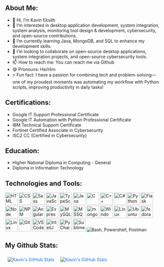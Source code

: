 ## About Me:
- 👋 Hi, I’m Kavin Eksith
- 👀 I’m interested in desktop application development, system integration, system analysis, monitoring tool design & development, cybersecurity, and open-source contributions.
- 🌱 I’m currently learning Java, MongoDB, and SQL to enhance my development skills.
- 💞️ I’m looking to collaborate on open-source desktop applications, system integration projects, and open-source cybersecurity tools.
- 📫 How to reach me: You can reach me via Github
- 😄 Pronouns: He/Him
- ⚡ Fun fact: I have a passion for combining tech and problem-solving—one of my proudest moments was automating my workflow with Python scripts, improving productivity in daily tasks!
  
## Certifications:
- Google IT Support Professional Certificate
- Google IT Automation with Python Professional Certificate
- IBM Technical Support Certificate
- Fortinet Certified Associate in Cybersecurity
- ISC2 CC (Certified in Cybersecurity)

## Education:
- Higher National Diploma in Computing - General
- Diploma in Information Technology

## Technologies and Tools:
<p align="left">
<img src="https://user-images.githubusercontent.com/25181517/192158954-f88b5814-d510-4564-b285-dff7d6400dad.png" alt="HTML" width="40" height="40"/>
<img src="https://user-images.githubusercontent.com/25181517/183898674-75a4a1b1-f960-4ea9-abcb-637170a00a75.png" alt="CSS" width="40" height="40"/>
<img src="https://user-images.githubusercontent.com/25181517/192158956-48192682-23d5-4bfc-9dfb-6511ade346bc.png" alt="Sass" width="40" height="40"/>
<img src="https://user-images.githubusercontent.com/25181517/117447155-6a868a00-af3d-11eb-9cfe-245df15c9f3f.png" alt="JavaScript" width="40" height="40"/>
<img src="https://user-images.githubusercontent.com/25181517/183890598-19a0ac2d-e88a-4005-a8df-1ee36782fde1.png" alt="TypeScript" width="40" height="40"/>
<img src="https://user-images.githubusercontent.com/25181517/117201156-9a724800-adec-11eb-9a9d-3cd0f67da4bc.png" alt="Java" width="40" height="40"/>
<img src="https://user-images.githubusercontent.com/25181517/192106070-46255bcf-65e6-4c6b-a296-bf8d0d8fb2a7.png" alt="C" width="40" height="40"/>
<img src="https://user-images.githubusercontent.com/25181517/192106073-90fffafe-3562-4ff9-a37e-c77a2da0ff58.png" alt="C++" width="40" height="40"/>
<img src="https://user-images.githubusercontent.com/25181517/121405384-444d7300-c95d-11eb-959f-913020d3bf90.png" alt="C#" width="40" height="40"/>
<img src="https://user-images.githubusercontent.com/25181517/183423507-c056a6f9-1ba8-4312-a350-19bcbc5a8697.png" alt="Python" width="40" height="40"/>
  <img src="https://user-images.githubusercontent.com/25181517/183423775-2276e25d-d43d-4e58-890b-edbc88e915f7.png" alt="Flask" width="40" height="40"/>
<img src="https://user-images.githubusercontent.com/25181517/183568594-85e280a7-0d7e-4d1a-9028-c8c2209e073c.png" alt="Node JS" width="40" height="40"/>
<img src="https://user-images.githubusercontent.com/25181517/121401671-49102800-c959-11eb-9f6f-74d49a5e1774.png" alt="NPM" width="40" height="40"/>
<img src="https://user-images.githubusercontent.com/25181517/183890595-779a7e64-3f43-4634-bad2-eceef4e80268.png" alt="Angular" width="40" height="40"/>
<img src="https://user-images.githubusercontent.com/25181517/183859966-a3462d8d-1bc7-4880-b353-e2cbed900ed6.png" alt="Express" width="40" height="40"/>
<img src="https://user-images.githubusercontent.com/25181517/183896128-ec99105a-ec1a-4d85-b08b-1aa1620b2046.png" alt="MySQL" width="40" height="40"/>
<img src="https://github.com/marwin1991/profile-technology-icons/assets/19180175/3b371807-db7c-45b4-8720-c0cfc901680a" alt="MSSQL" width="40" height="40"/>
<img src="https://user-images.githubusercontent.com/25181517/182884177-d48a8579-2cd0-447a-b9a6-ffc7cb02560e.png" alt="mongoDB" width="40" height="40"/>
<img src="https://user-images.githubusercontent.com/25181517/186884150-05e9ff6d-340e-4802-9533-2c3f02363ee3.png" alt="Windows" width="40" height="40"/>
<img src="https://github.com/marwin1991/profile-technology-icons/assets/76662862/2481dc48-be6b-4ebb-9e8c-3b957efe69fa" alt="Linux" width="40" height="40"/>
<img src="https://user-images.githubusercontent.com/25181517/186884153-99edc188-e4aa-4c84-91b0-e2df260ebc33.png" alt="Ubuntu" width="40" height="40"/>
<img src="https://user-images.githubusercontent.com/25181517/186885787-4011a347-1f68-472c-bf8b-31ed1bb4f8ce.png" alt="fedora" width="40" height="40"/>
<img src="https://user-images.githubusercontent.com/25181517/186884159-4b5e122b-95de-4a32-b10b-7f6fdffa4c5a.png" alt="Linux Mint" width="40" height="40"/>
<img src="https://user-images.githubusercontent.com/25181517/192108372-f71d70ac-7ae6-4c0d-8395-51d8870c2ef0.png" alt="Git" width="40" height="40"/>
<img src="https://user-images.githubusercontent.com/25181517/192108891-d86b6220-e232-423a-bf5f-90903e6887c3.png" alt="VS Code" width="40" height="40"/>
<img src="https://user-images.githubusercontent.com/25181517/192108890-200809d1-439c-4e23-90d3-b090cf9a4eea.png" alt="InteliJ IDEA" width="40" height="40"/>
<img src="https://github.com/user-attachments/assets/9f931c45-0585-4db0-86a7-25ce3f5bef25" alt="PyCharm" width="40" height="40"/>
<img src="https://user-images.githubusercontent.com/25181517/190887576-6653f877-8439-4521-82f3-403086ead892.png" alt="Sublime Text" width="40" height="40"/>
<img src="https://skillicons.dev/icons?i=bash,powershell,postman" alt="Bash, Powershell, Postman"/>
</p>

## My Github Stats:
<!-- GitHub Stats by github-readme-stats.vercel.app -->

<a href="https://github.com/kavineksith" style="color: #1a73e8; text-decoration: none;">
  <img align="top" style="margin:0.5rem" src="https://github-readme-stats.vercel.app/api/top-langs/?username=kavineksith&title_color=1a73e8&text_color=000000&icon_color=4AB197&bg_color=ffffff&hide=html,css" alt="Kavin's GitHub Stats" />
</a>

<a href="https://github.com/kavineksith" style="color: #1a73e8; text-decoration: none;">
  <img align="top" style="margin:0.5rem" src="https://github-readme-stats.vercel.app/api?username=kavineksith&show_icons=true&count_private=true&title_color=1a73e8&text_color=000000&icon_color=D8BFD8&bg_color=ffffff&rank_icon=github" alt="Kavin's GitHub Stats" />
</a>
